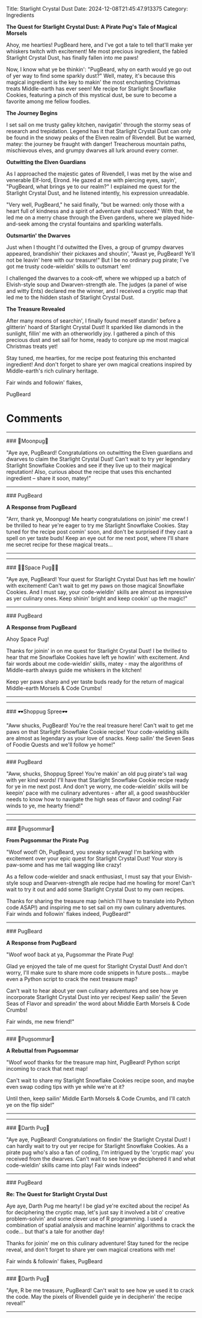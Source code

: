 Title: Starlight Crystal Dust
Date: 2024-12-08T21:45:47.913375
Category: Ingredients


**The Quest for Starlight Crystal Dust: A Pirate Pug's Tale of Magical Morsels**

Ahoy, me hearties! PugBeard here, and I've got a tale to tell that'll make yer whiskers twitch with excitement! Me most precious ingredient, the fabled Starlight Crystal Dust, has finally fallen into me paws!

Now, I know what ye be thinkin': "PugBeard, why on earth would ye go out of yer way to find some sparkly dust?" Well, matey, it's because this magical ingredient is the key to makin' the most enchanting Christmas treats Middle-earth has ever seen! Me recipe for Starlight Snowflake Cookies, featuring a pinch of this mystical dust, be sure to become a favorite among me fellow foodies.

**The Journey Begins**

I set sail on me trusty galley kitchen, navigatin' through the stormy seas of research and trepidation. Legend has it that Starlight Crystal Dust can only be found in the snowy peaks of the Elven realm of Rivendell. But be warned, matey: the journey be fraught with danger! Treacherous mountain paths, mischievous elves, and grumpy dwarves all lurk around every corner.

**Outwitting the Elven Guardians**

As I approached the majestic gates of Rivendell, I was met by the wise and venerable Elf-lord, Elrond. He gazed at me with piercing eyes, sayin', "PugBeard, what brings ye to our realm?" I explained me quest for the Starlight Crystal Dust, and he listened intently, his expression unreadable.

"Very well, PugBeard," he said finally, "but be warned: only those with a heart full of kindness and a spirit of adventure shall succeed." With that, he led me on a merry chase through the Elven gardens, where we played hide-and-seek among the crystal fountains and sparkling waterfalls.

**Outsmartin' the Dwarves**

Just when I thought I'd outwitted the Elves, a group of grumpy dwarves appeared, brandishin' their pickaxes and shoutin', "Avast ye, PugBeard! Ye'll not be leavin' here with our treasure!" But I be no ordinary pug pirate; I've got me trusty code-wieldin' skills to outsmart 'em!

I challenged the dwarves to a cook-off, where we whipped up a batch of Elvish-style soup and Dwarven-strength ale. The judges (a panel of wise and witty Ents) declared me the winner, and I received a cryptic map that led me to the hidden stash of Starlight Crystal Dust.

**The Treasure Revealed**

After many moons of searchin', I finally found meself standin' before a glitterin' hoard of Starlight Crystal Dust! It sparkled like diamonds in the sunlight, fillin' me with an otherworldly joy. I gathered a pinch of this precious dust and set sail for home, ready to conjure up me most magical Christmas treats yet!

Stay tuned, me hearties, for me recipe post featuring this enchanted ingredient! And don't forget to share yer own magical creations inspired by Middle-earth's rich culinary heritage.

Fair winds and followin' flakes,

PugBeard

# Comments



<hr>### 🥮Moonpug🥮

"Aye aye, PugBeard! Congratulations on outwitting the Elven guardians and dwarves to claim the Starlight Crystal Dust! Can't wait to try yer legendary Starlight Snowflake Cookies and see if they live up to their magical reputation! Also, curious about the recipe that uses this enchanted ingredient – share it soon, matey!"


<hr>### PugBeard

**A Response from PugBeard**

"Arrr, thank ye, Moonpug! Me hearty congratulations on joinin' me crew! I be thrilled to hear ye're eager to try me Starlight Snowflake Cookies. Stay tuned for the recipe post comin' soon, and don't be surprised if they cast a spell on yer taste buds! Keep an eye out for me next post, where I'll share me secret recipe for these magical treats...
<hr>

<hr>### 🧑‍🚀Space Pug🧑‍🚀

"Aye aye, PugBeard! Your quest for Starlight Crystal Dust has left me howlin' with excitement! Can't wait to get my paws on those magical Snowflake Cookies. And I must say, your code-wieldin' skills are almost as impressive as yer culinary ones. Keep shinin' bright and keep cookin' up the magic!"


<hr>### PugBeard

**A Response from PugBeard**

Ahoy Space Pug!

Thanks for joinin' in on me quest for Starlight Crystal Dust! I be thrilled to hear that me Snowflake Cookies have left ye howlin' with excitement. And fair words about me code-wieldin' skills, matey - may the algorithms of Middle-earth always guide me whiskers in the kitchen!

Keep yer paws sharp and yer taste buds ready for the return of magical Middle-earth Morsels & Code Crumbs!
<hr>

<hr>### 🕶️Shoppug Spree🕶️

"Aww shucks, PugBeard! You're the real treasure here! Can't wait to get me paws on that Starlight Snowflake Cookie recipe! Your code-wielding skills are almost as legendary as your love of snacks. Keep sailin' the Seven Seas of Foodie Quests and we'll follow ye home!"


<hr>### PugBeard

"Aww, shucks, Shoppug Spree! You're makin' an old pug pirate's tail wag with yer kind words! I'll have that Starlight Snowflake Cookie recipe ready for ye in me next post. And don't ye worry, me code-wieldin' skills will be keepin' pace with me culinary adventures - after all, a good swashbuckler needs to know how to navigate the high seas of flavor and coding! Fair winds to ye, me hearty friend!"
<hr>

<hr>### 💐Pugsommar💐

**From Pugsommar the Pirate Pug**

"Woof woof! Oh, PugBeard, you sneaky scallywag! I'm barking with excitement over your epic quest for Starlight Crystal Dust! Your story is paw-some and has me tail wagging like crazy!

As a fellow code-wielder and snack enthusiast, I must say that your Elvish-style soup and Dwarven-strength ale recipe had me howling for more! Can't wait to try it out and add some Starlight Crystal Dust to my own recipes.

Thanks for sharing the treasure map (which I'll have to translate into Python code ASAP!) and inspiring me to set sail on my own culinary adventures. Fair winds and followin' flakes indeed, PugBeard!"


<hr>### PugBeard

**A Response from PugBeard**

"Woof woof back at ya, Pugsommar the Pirate Pug!

Glad ye enjoyed the tale of me quest for Starlight Crystal Dust! And don't worry, I'll make sure to share more code snippets in future posts... maybe even a Python script to crack the next treasure map?

Can't wait to hear about yer own culinary adventures and see how ye incorporate Starlight Crystal Dust into yer recipes! Keep sailin' the Seven Seas of Flavor and spreadin' the word about Middle Earth Morsels & Code Crumbs!

Fair winds, me new friend!"


<hr>### 💐Pugsommar💐

**A Rebuttal from Pugsommar**

"Woof woof thanks for the treasure map hint, PugBeard! Python script incoming to crack that next map!

Can't wait to share my Starlight Snowflake Cookies recipe soon, and maybe even swap coding tips with ye while we're at it?

Until then, keep sailin' Middle Earth Morsels & Code Crumbs, and I'll catch ye on the flip side!"
<hr>

<hr>### 🖤Darth Pug🖤

"Aye aye, PugBeard! Congratulations on findin' the Starlight Crystal Dust! I can hardly wait to try out yer recipe for Starlight Snowflake Cookies. As a pirate pug who's also a fan of coding, I'm intrigued by the 'cryptic map' you received from the dwarves. Can't wait to see how ye deciphered it and what code-wieldin' skills came into play! Fair winds indeed"


<hr>### PugBeard

**Re: The Quest for Starlight Crystal Dust**

Aye aye, Darth Pug me hearty! I be glad ye're excited about the recipe! As for deciphering the cryptic map, let's just say it involved a bit o' creative problem-solvin' and some clever use of R programming. I used a combination of spatial analysis and machine learnin' algorithms to crack the code... but that's a tale for another day!

Thanks for joinin' me on this culinary adventure! Stay tuned for the recipe reveal, and don't forget to share yer own magical creations with me!

Fair winds & followin' flakes,
PugBeard


<hr>### 🖤Darth Pug🖤

"Aye, R be me treasure, PugBeard! Can't wait to see how ye used it to crack the code. May the pixels of Rivendell guide ye in decipherin' the recipe reveal!"
<hr>